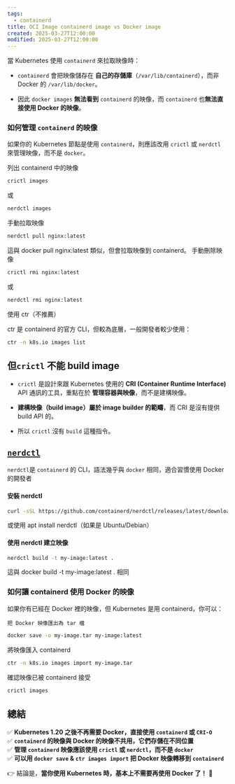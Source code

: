 ```yaml
---
tags:
  - containerd
title: OCI Image containerd image vs Docker image
created: 2025-03-27T12:00:00
modified: 2025-03-27T12:00:00
---
```


當 Kubernetes 使用 `containerd` 來拉取映像時：

- `containerd` 會把映像儲存在 **自己的存儲庫**（`/var/lib/containerd`），而非 Docker 的 `/var/lib/docker`。
    
- 因此 `docker images` **無法看到** `containerd` 的映像，而 `containerd` 也**無法直接使用 Docker 的映像**。
    

### **如何管理 `containerd` 的映像**

如果你的 Kubernetes 節點是使用 `containerd`，則應該改用 `crictl` 或 `nerdctl` 來管理映像，而不是 `docker`。

列出 containerd 中的映像
```bash
crictl images
```

或
```bash
nerdctl images
```

手動拉取映像
```bash
nerdctl pull nginx:latest
```


這與 docker pull nginx:latest 類似，但會拉取映像到 containerd。
手動刪除映像


```bash
crictl rmi nginx:latest
```
或


```bash
nerdctl rmi nginx:latest
```
使用 ctr（不推薦）

ctr 是 containerd 的官方 CLI，但較為底層，一般開發者較少使用：

```bash
ctr -n k8s.io images list
```
## **但`crictl` 不能 build image**


- `crictl` 是設計來跟 Kubernetes 使用的 **CRI (Container Runtime Interface)** API 通訊的工具，重點在於 **管理容器與映像**，而不是建構映像。
    
- **建構映像（build image）屬於 image builder 的範疇**，而 CRI 是沒有提供 build API 的。
    
- 所以 `crictl` 沒有 `build` 這種指令。

## [`nerdctl`](https://github.com/containerd/nerdctl)
`nerdctl`是 `containerd` 的 CLI，語法幾乎與 `docker` 相同，適合習慣使用 Docker 的開發者

#### 安裝 nerdctl

```bash
curl -sSL https://github.com/containerd/nerdctl/releases/latest/download/nerdctl-full-$(uname -m).tar.gz | tar -xz -C /usr/local/bin
```
或使用 apt install nerdctl（如果是 Ubuntu/Debian）

#### 使用 nerdctl 建立映像


```bash
nerdctl build -t my-image:latest .
```
這與 docker build -t my-image:latest . 相同

### 如何讓 containerd 使用 Docker 的映像

如果你有已經在 Docker 裡的映像，但 Kubernetes 是用 containerd，你可以：

    把 Docker 映像匯出為 tar 檔
```bash
docker save -o my-image.tar my-image:latest
```


將映像匯入 containerd
```bash
ctr -n k8s.io images import my-image.tar
```


確認映像已被 containerd 接受

```bash
crictl images
```


## **總結**

✅ **Kubernetes 1.20 之後不再需要 Docker，直接使用 `containerd` 或 `CRI-O`**  
✅ **`containerd` 的映像與 Docker 的映像不共用，它們存儲在不同位置**  
✅ **管理 `containerd` 映像應該使用 `crictl` 或 `nerdctl`，而不是 `docker`**  
✅ **可以用 `docker save` & `ctr images import` 把 Docker 映像轉移到 `containerd`**

👉 結論是，**當你使用 Kubernetes 時，基本上不需要再使用 Docker 了！** 🚀